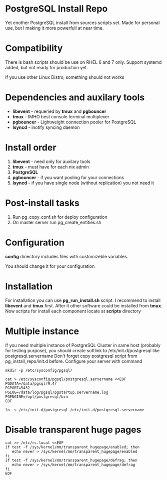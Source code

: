 # PostgreSQL Install Repo
Yet enother PostgreSQL install from sources scripts set.
Made for personal use, but I making it more powerfull at near time.

# Compatibility
There is bash scripts should be use on RHEL 6 and 7 only.
Support systemd added, but not ready for production yet.

If you use other Linux Distro, something should not works

# Dependencies and auxilary tools
* __libevent__ - requeried by __tmux__ and __pgbouncer__
* __tmux__ - IMHO best console terminal multiplexer
* __pgbouncer__ - Lightweight connection pooler for PostgreSQL
* __lsyncd__ - inotify syncing daemon

# Install order
1. __libevent__ - need only for auxilary tools
2. __tmux__ - must have for each nix admin
3. __PostgreSQL__
4. __pgbouncer__ - if you want pooling for your connections
5. __lsyncd__ - if you have single node (without replication) you not need it

# Post-install tasks
1. Run pg_copy_conf.sh for deploy configuration
2. On master server run pg_create_entities.sh

# Configuration
__config__ diriectory includes files with customizeble variables.

You should change it for your configuration 

# Installation
For installation you can use __pg_run_install.sh__ script.
I recommend to install __libevent__ and __tmux__ first.
After it other software could be installed from __tmux__.
Now scripts for install each component locate at __scripts__ directory

# Multiple instance
If you need multiple instance of PostgreSQL Cluster in same host (probably for testing purpose), you should create softlink to /etc/init.d/postgresql like postgresql.servername
Don't forget copy postgresql script from pg_install_repo/init.d before. Configure your server with command 
```
mkdir -p /etc/sysconfig/pgsql/

cat > /etc/sysconfig/pgsql/postgresql.servername <<EOF
PGDATA=/data/pgsql/9.4/
PGPORT=5432
PGLOG=/data/log/pgsql/pgstartup.servername.log
PGENGINE=/opt/postgresql/bin
EOF

ln -s /etc/init.d/postgresql /etc/init.d/postgresql.servername

```

# Disable transparent huge pages

```
cat >> /etc/rc.local <<EOF
if test -f /sys/kernel/mm/transparent_hugepage/enabled; then
   echo never > /sys/kernel/mm/transparent_hugepage/enabled
fi
if test -f /sys/kernel/mm/transparent_hugepage/defrag; then
   echo never > /sys/kernel/mm/transparent_hugepage/defrag
fi
EOF

```
